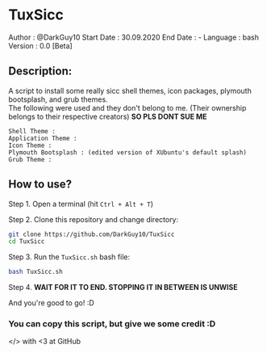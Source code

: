 # TuxSicc 
Author		: @DarkGuy10
Start Date  : 30.09.2020
End Date    : -
Language    : bash 
Version     : 0.0 [Beta]

## Description:
A script to install some really sicc shell themes, icon packages, plymouth bootsplash, and grub themes. <br>
The following were used and they don't belong to me. (Their ownership belongs to their respective creators) **SO PLS DONT SUE ME**
```
Shell Theme : 
Application Theme : 
Icon Theme : 
Plymouth Bootsplash : (edited version of XUbuntu's default splash)
Grub Theme : 
```

## How to use?

Step 1. Open a terminal (hit `Ctrl + Alt + T`) <br>

Step 2. Clone this repository and change directory:
```bash
git clone https://github.com/DarkGuy10/TuxSicc
cd TuxSicc
```
Step 3. Run the `TuxSicc.sh` bash file:
```bash
bash TuxSicc.sh
```
Step 4. **WAIT FOR IT TO END. STOPPING IT IN BETWEEN IS UNWISE**

And you're good to go! :D <br>

### You can copy this script, but give we some credit :D
</> with <3 at GitHub